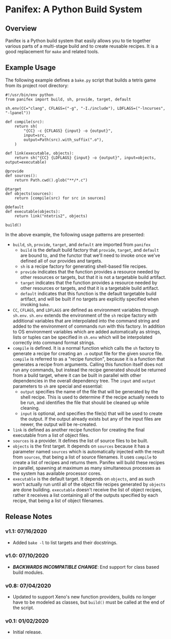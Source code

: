 # Panifex: A Python Build System
## Overview
Panifex is a Python build system that easily allows you to tie together various
parts of a multi-stage build and to create reusable recipes.  It is a good
replacement for `make` and related tools.

## Example Usage
The following example defines a `bake.py` script that builds a tetris game from
its project root directory:

```
#!/usr/bin/env python
from panifex import build, sh, provide, target, default

sh.env(CC="clang", CFLAGS=("-g", "-I./include"), LDFLAGS=("-lncurses", "-lpanel"))

def compile(src):
    return sh(
        "{CC} -c {CFLAGS} {input} -o {output}",
        input=src,
        output=Path(src).with_suffix(".o"),
    )

def link(executable, objects):
    return sh("{CC} {LDFLAGS} {input} -o {output}", input=objects, output=executable)

@provide
def sources():
    return Path.cwd().glob("**/*.c")

@target
def objects(sources):
    return [compile(src) for src in sources]

@default
def executable(objects):
    return link("ntetris2", objects)

build()
```

In the above example, the following usage patterns are presented:

- `build`, `sh`, `provide`, `target`, and `default` are imported from `panifex`
    - `build` is the default build factory that `provide`, `target`, and `default`
      are bound to, and the functor that we'll need to invoke once we've defined
      all of our provides and targets.
    - `sh` is a recipe factory for generating shell-based file recipes.
    - `provide` indicates that the function provides a resource needed by other
      resources or targets, but that it is not a targetable build artifact.
    - `target` indicates that the function provides a resource needed by
      other resources or targets, and that it is a targetable build artifact.
    - `default` indicates that this function is the default targetable build
      artifact, and will be built if no targets are explicitly specified
      when invoking `bake`.
- `CC`, `CFLAGS`, and `LDFLAGS` are defined as environment variables through
    `sh.env`.  `sh.env` extends the environment of the `sh` recipe factory with
    additional variables that are interpolated into the command string and added
    to the environment of commands run with this factory.  In addition to OS
    environment variables which are added automatically as strings, lists or
    tuples can be specified in `sh.env` which will be interpolated correctly
    into command format strings.
- `compile` is defined.  It is a normal function which calls the `sh` factory to
    generate a recipe for creating an `.o` output file for the given source
    file.  `compile` is referred to as a "recipe function", because it is a
    function that generates a recipe from arguments.  Calling this function
    itself does not run any commands, but instead the recipe generated should be
    returned from a build target, where it can be built in parallel with other
    dependencies in the overall dependency tree.  The `input` and `output`
    parameters to `sh` are special and essential:
    - `output` specifies the name of the file that will be generated by the
        shell recipe.  This is used to determine if the recipe actually needs
        to be run, and identifies the file that should be cleaned up while
        cleaning.
    - `input` is optional, and specifies the file(s) that will be used to
        create the output.  If the output already exists but any of the input
        files are newer, the output will be re-created.
- `link` is defined as another recipe function for creating the final executable
    from a list of object files.
- `sources` is a provider.  It defines the list of source files to be built.
- `objects` is the first target.  It depends on `sources` because it has a
    parameter named `sources` which is automatically injected with the result
    from `sources`, that being a list of source filenames.  It uses `compile` to
    create a list of recipes and returns them.  Panifex will build these recipes
    in parallel, spawning at maximum as many simultaneous processes as the
    system has available processor cores.
- `executable` is the default target.  It depends on `objects`, and as such won't
    actually run until all of the object file recipes generated by `objects` are
    done building.  `executable` doesn't receive the list of object recipes,
    rather it receives a list containing all of the outputs specified by each
    recipe, that being a list of object filenames.

## Release Notes
### v1.1: 07/16/2020
- Added `bake -l` to list targets and their docstrings.

### v1.0: 07/10/2020
- ***BACKWARDS INCOMPATIBLE CHANGE***: End support for class based build modules.

### v0.8: 07/04/2020 
- Updated to support Xeno's new function providers, builds no longer have to be
  modeled as classes, but `build()` must be called at the end of the script.

### v0.1: 01/02/2020
- Initial release.
